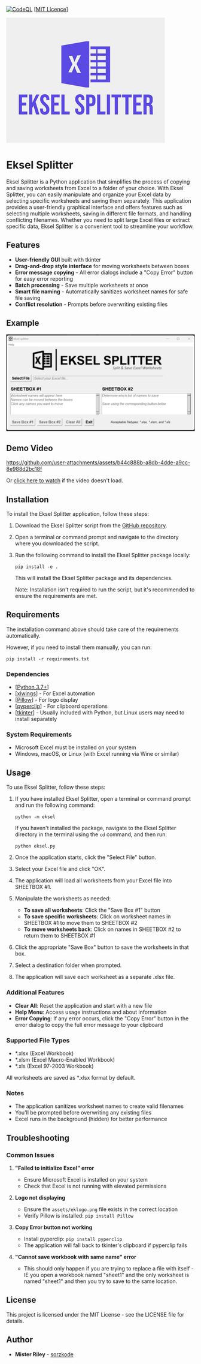 [![CodeQL](https://github.com/sorzkode/eksel/actions/workflows/codeql.yml/badge.svg)](https://github.com/sorzkode/eksel/actions/workflows/codeql.yml)
[[MIT Licence](https://en.wikipedia.org/wiki/MIT_License)]

![alt text](https://raw.githubusercontent.com/sorzkode/eksel/master/assets/ekselgit.png)

# Eksel Splitter

Eksel Splitter is a Python application that simplifies the process of copying and saving worksheets from Excel to a folder of your choice. With Eksel Splitter, you can easily manipulate and organize your Excel data by selecting specific worksheets and saving them separately. This application provides a user-friendly graphical interface and offers features such as selecting multiple worksheets, saving in different file formats, and handling conflicting filenames. Whether you need to split large Excel files or extract specific data, Eksel Splitter is a convenient tool to streamline your workflow.

## Features

- **User-friendly GUI** built with tkinter
- **Drag-and-drop style interface** for moving worksheets between boxes
- **Error message copying** - All error dialogs include a "Copy Error" button for easy error reporting
- **Batch processing** - Save multiple worksheets at once
- **Smart file naming** - Automatically sanitizes worksheet names for safe file saving
- **Conflict resolution** - Prompts before overwriting existing files

## Example

![Screenshot](https://raw.githubusercontent.com/sorzkode/eksel/master/assets/example.png)

## Demo Video

https://github.com/user-attachments/assets/b44c888b-a8db-4dde-a9cc-8e988d2bc18f



Or [click here to watch](https://raw.githubusercontent.com/sorzkode/eksel/master/assets/eksel-demo.mp4) if the video doesn't load.

## Installation

To install the Eksel Splitter application, follow these steps:

1. Download the Eksel Splitter script from the [GitHub repository](https://github.com/sorzkode/eksel).

2. Open a terminal or command prompt and navigate to the directory where you downloaded the script.

3. Run the following command to install the Eksel Splitter package locally:

   ```
   pip install -e .
   ```

   This will install the Eksel Splitter package and its dependencies.

   Note: Installation isn't required to run the script, but it's recommended to ensure the requirements are met.

## Requirements

The installation command above should take care of the requirements automatically.

However, if you need to install them manually, you can run:

```
pip install -r requirements.txt
```

### Dependencies

- [[Python 3.7+](https://www.python.org/downloads/)]
- [[xlwings](https://pypi.org/project/xlwings/)] - For Excel automation
- [[Pillow](https://pypi.org/project/Pillow/)] - For logo display
- [[pyperclip](https://pypi.org/project/pyperclip/)] - For clipboard operations
- [[tkinter](https://docs.python.org/3/library/tkinter.html)] - Usually included with Python, but Linux users may need to install separately

### System Requirements

- Microsoft Excel must be installed on your system
- Windows, macOS, or Linux (with Excel running via Wine or similar)

## Usage

To use Eksel Splitter, follow these steps:

1. If you have installed Eksel Splitter, open a terminal or command prompt and run the following command:

   ```
   python -m eksel
   ```

   If you haven't installed the package, navigate to the Eksel Splitter directory in the terminal using the `cd` command, and then run:

   ```
   python eksel.py
   ```

2. Once the application starts, click the "Select File" button.

3. Select your Excel file and click "OK".

4. The application will load all worksheets from your Excel file into SHEETBOX #1.

5. Manipulate the worksheets as needed:
   - **To save all worksheets**: Click the "Save Box #1" button
   - **To save specific worksheets**: Click on worksheet names in SHEETBOX #1 to move them to SHEETBOX #2
   - **To move worksheets back**: Click on names in SHEETBOX #2 to return them to SHEETBOX #1

6. Click the appropriate "Save Box" button to save the worksheets in that box.

7. Select a destination folder when prompted.

8. The application will save each worksheet as a separate .xlsx file.

### Additional Features

- **Clear All**: Reset the application and start with a new file
- **Help Menu**: Access usage instructions and about information
- **Error Copying**: If any error occurs, click the "Copy Error" button in the error dialog to copy the full error message to your clipboard

### Supported File Types

- *.xlsx (Excel Workbook)
- *.xlsm (Excel Macro-Enabled Workbook)
- *.xls (Excel 97-2003 Workbook)

All worksheets are saved as *.xlsx format by default.

### Notes

- The application sanitizes worksheet names to create valid filenames
- You'll be prompted before overwriting any existing files
- Excel runs in the background (hidden) for better performance

## Troubleshooting

### Common Issues

1. **"Failed to initialize Excel" error**
   - Ensure Microsoft Excel is installed on your system
   - Check that Excel is not running with elevated permissions

2. **Logo not displaying**
   - Ensure the `assets/eklogo.png` file exists in the correct location
   - Verify Pillow is installed: `pip install Pillow`

3. **Copy Error button not working**
   - Install pyperclip: `pip install pyperclip`
   - The application will fall back to tkinter's clipboard if pyperclip fails

4. **"Cannot save workbook with same name" error**
   - This should only happen if you are trying to replace a file with itself - IE you open a workbook named "sheet1" and the only worksheet is named "sheet1" and then you try to save to the same location.

## License

This project is licensed under the MIT License - see the LICENSE file for details.

## Author

- **Mister Riley** - [sorzkode](https://github.com/sorzkode)
